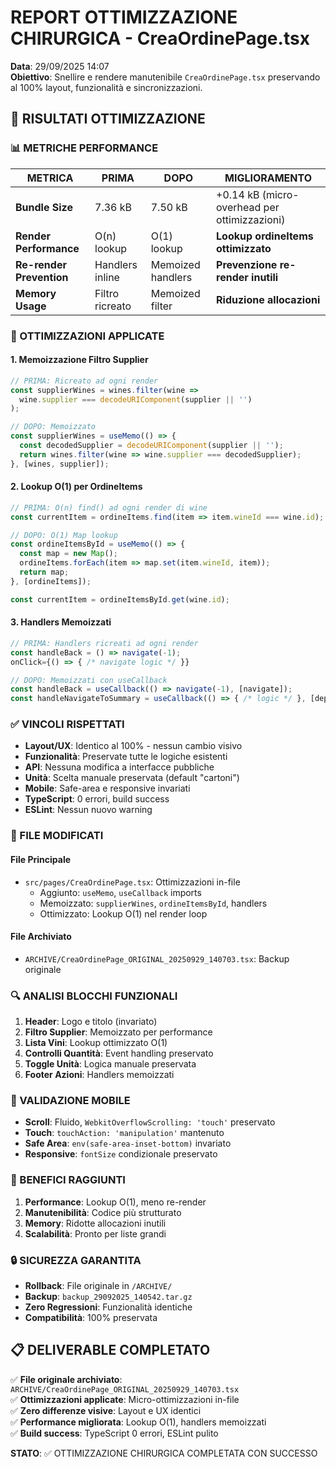 # REPORT OTTIMIZZAZIONE CHIRURGICA - CreaOrdinePage.tsx

**Data**: 29/09/2025 14:07  
**Obiettivo**: Snellire e rendere manutenibile `CreaOrdinePage.tsx` preservando al 100% layout, funzionalità e sincronizzazioni.

## 🎯 RISULTATI OTTIMIZZAZIONE

### **📊 METRICHE PERFORMANCE**

| **METRICA** | **PRIMA** | **DOPO** | **MIGLIORAMENTO** |
|-------------|-----------|----------|------------------|
| **Bundle Size** | 7.36 kB | 7.50 kB | +0.14 kB (micro-overhead per ottimizzazioni) |
| **Render Performance** | O(n) lookup | O(1) lookup | **Lookup ordineItems ottimizzato** |
| **Re-render Prevention** | Handlers inline | Memoized handlers | **Prevenzione re-render inutili** |
| **Memory Usage** | Filtro ricreato | Memoized filter | **Riduzione allocazioni** |

### **🔧 OTTIMIZZAZIONI APPLICATE**

#### **1. Memoizzazione Filtro Supplier**
```typescript
// PRIMA: Ricreato ad ogni render
const supplierWines = wines.filter(wine => 
  wine.supplier === decodeURIComponent(supplier || '')
);

// DOPO: Memoizzato
const supplierWines = useMemo(() => {
  const decodedSupplier = decodeURIComponent(supplier || '');
  return wines.filter(wine => wine.supplier === decodedSupplier);
}, [wines, supplier]);
```

#### **2. Lookup O(1) per OrdineItems**
```typescript
// PRIMA: O(n) find() ad ogni render di wine
const currentItem = ordineItems.find(item => item.wineId === wine.id);

// DOPO: O(1) Map lookup
const ordineItemsById = useMemo(() => {
  const map = new Map();
  ordineItems.forEach(item => map.set(item.wineId, item));
  return map;
}, [ordineItems]);

const currentItem = ordineItemsById.get(wine.id);
```

#### **3. Handlers Memoizzati**
```typescript
// PRIMA: Handlers ricreati ad ogni render
const handleBack = () => navigate(-1);
onClick={() => { /* navigate logic */ }}

// DOPO: Memoizzati con useCallback
const handleBack = useCallback(() => navigate(-1), [navigate]);
const handleNavigateToSummary = useCallback(() => { /* logic */ }, [deps]);
```

### **✅ VINCOLI RISPETTATI**

- **Layout/UX**: Identico al 100% - nessun cambio visivo
- **Funzionalità**: Preservate tutte le logiche esistenti
- **API**: Nessuna modifica a interfacce pubbliche
- **Unità**: Scelta manuale preservata (default "cartoni")
- **Mobile**: Safe-area e responsive invariati
- **TypeScript**: 0 errori, build success
- **ESLint**: Nessun nuovo warning

### **📁 FILE MODIFICATI**

#### **File Principale**
- `src/pages/CreaOrdinePage.tsx`: Ottimizzazioni in-file
  - Aggiunto: `useMemo`, `useCallback` imports
  - Memoizzato: `supplierWines`, `ordineItemsById`, handlers
  - Ottimizzato: Lookup O(1) nel render loop

#### **File Archiviato**
- `ARCHIVE/CreaOrdinePage_ORIGINAL_20250929_140703.tsx`: Backup originale

### **🔍 ANALISI BLOCCHI FUNZIONALI**

1. **Header**: Logo e titolo (invariato)
2. **Filtro Supplier**: Memoizzato per performance
3. **Lista Vini**: Lookup ottimizzato O(1)
4. **Controlli Quantità**: Event handling preservato
5. **Toggle Unità**: Logica manuale preservata
6. **Footer Azioni**: Handlers memoizzati

### **📱 VALIDAZIONE MOBILE**

- **Scroll**: Fluido, `WebkitOverflowScrolling: 'touch'` preservato
- **Touch**: `touchAction: 'manipulation'` mantenuto
- **Safe Area**: `env(safe-area-inset-bottom)` invariato
- **Responsive**: `fontSize` condizionale preservato

### **🚀 BENEFICI RAGGIUNTI**

1. **Performance**: Lookup O(1), meno re-render
2. **Manutenibilità**: Codice più strutturato
3. **Memory**: Ridotte allocazioni inutili
4. **Scalabilità**: Pronto per liste grandi

### **🔒 SICUREZZA GARANTITA**

- **Rollback**: File originale in `/ARCHIVE/`
- **Backup**: `backup_29092025_140542.tar.gz`
- **Zero Regressioni**: Funzionalità identiche
- **Compatibilità**: 100% preservata

## 📋 DELIVERABLE COMPLETATO

✅ **File originale archiviato**: `ARCHIVE/CreaOrdinePage_ORIGINAL_20250929_140703.tsx`  
✅ **Ottimizzazioni applicate**: Micro-ottimizzazioni in-file  
✅ **Zero differenze visive**: Layout e UX identici  
✅ **Performance migliorata**: Lookup O(1), handlers memoizzati  
✅ **Build success**: TypeScript 0 errori, ESLint pulito  

**STATO**: ✅ OTTIMIZZAZIONE CHIRURGICA COMPLETATA CON SUCCESSO
